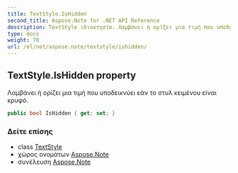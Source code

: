 ```yaml
---
title: TextStyle.IsHidden
second_title: Aspose.Note for .NET API Reference
description: TextStyle ιδιοκτησία. Λαμβάνει ή ορίζει μια τιμή που υποδεικνύει εάν το στυλ κειμένου είναι κρυφό.
type: docs
weight: 70
url: /el/net/aspose.note/textstyle/ishidden/
---
```

## TextStyle.IsHidden property

Λαμβάνει ή ορίζει μια τιμή που υποδεικνύει εάν το στυλ κειμένου είναι κρυφό.

```csharp
public bool IsHidden { get; set; }
```

### Δείτε επίσης

* class [TextStyle](../)
* χώρος ονομάτων [Aspose.Note](../../textstyle/)
* συνέλευση [Aspose.Note](../../../)


